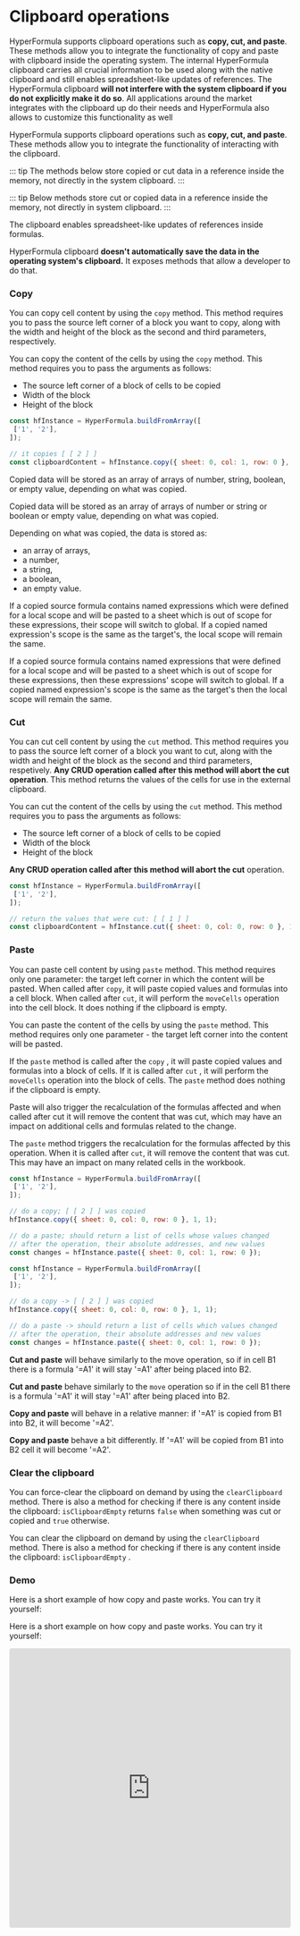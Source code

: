 # Clipboard operations

HyperFormula supports clipboard operations such as **copy, cut, and paste**. These methods allow you to integrate the functionality of copy and paste with clipboard inside the operating system. The internal HyperFormula clipboard carries all crucial information to be used along with the native clipboard and still enables spreadsheet-like updates of references. The HyperFormula clipboard **will not interfere with the system clipboard if you do not explicitly make it do so**. All applications around the market integrates with the clipboard up do their needs and HyperFormula also allows to customize this functionality as well

HyperFormula supports clipboard operations such as **copy, cut, and paste**. These methods allow you to integrate the functionality of interacting with the clipboard.

::: tip
The methods below store copied or cut data in a reference inside the memory, not directly in the system clipboard.
:::

::: tip
Below methods store cut or copied data in a reference inside the memory, not directly in system clipboard.
:::

The clipboard enables spreadsheet-like updates of references inside formulas. 

HyperFormula clipboard **doesn't automatically save the data in the operating system's clipboard.** It exposes methods that allow a developer to do that.

### **Copy**

You can copy cell content by using the `copy` method. This method requires you to pass the source left corner of a block you want to copy, along with the width and height of the block as the second and third parameters, respectively.

You can copy the content of the cells by using the `copy` method. This method requires you to pass the arguments as follows: 

* The source left corner of a block of cells to be copied
* Width of the block
* Height of the block 

```javascript
const hfInstance = HyperFormula.buildFromArray([
 ['1', '2'],
]);

// it copies [ [ 2 ] ]
const clipboardContent = hfInstance.copy({ sheet: 0, col: 1, row: 0 }, 1, 1);
```

Copied data will be stored as an array of arrays of number, string, boolean, or empty value, depending on what was copied.

Copied data will be stored as an array of arrays of  number or string or boolean or empty value, depending on what was copied.

Depending on what was copied, the data is stored as:

* an array of arrays,
* a number,
* a string,
* a boolean,
* an empty value.

If a copied source formula contains named expressions which were defined for a local scope and will be pasted to a sheet which is out of scope for these expressions, their scope will switch to global. If a copied named expression's scope is the same as the target's, the local scope will remain the same.

If a copied source formula contains named expressions that were defined for a local scope and will be pasted to a sheet which is out of scope for these expressions, then these expressions' scope will switch to global. If a copied named expression's scope is the same as the target's then the local scope will remain the same.

### **Cut**

You can cut cell content by using the `cut` method. This method requires you to pass the source left corner of a block you want to cut, along with the width and height of the block as the second and third parameters, respetively.  **Any CRUD operation called after this method will abort the cut operation**. This method returns the values of the cells for use in the external clipboard.

You can cut the content of the cells by using the `cut` method. This method requires you to pass the arguments as follows: 

* The source left corner of a block of cells to be copied
* Width of the block
* Height of the block

**Any CRUD operation called after this method will abort the cut** operation.

```javascript
const hfInstance = HyperFormula.buildFromArray([
 ['1', '2'],
]);

// return the values that were cut: [ [ 1 ] ]
const clipboardContent = hfInstance.cut({ sheet: 0, col: 0, row: 0 }, 1, 1);
```

### Paste

You can paste cell content by using `paste` method. This method requires only one parameter: the target left corner in which the content will be pasted. When called after `copy`, it will paste copied values and formulas into a cell block. When called after `cut`, it will perform the `moveCells` operation into the cell block. It does nothing if the clipboard is empty. 

You can paste the content of the cells by using the `paste` method. This method requires only one parameter - the target left corner into the content will be pasted. 

If the `paste` method is called after the `copy` , it will paste copied values and formulas into a block of cells. If it is called after `cut` , it will perform the `moveCells` operation into the block of cells. The `paste` method does nothing if the clipboard is empty.

Paste will also trigger the recalculation of the formulas affected and when called after cut it will remove the content that was cut, which may have an impact on additional cells and formulas related to the change.

The `paste` method triggers the recalculation for the formulas affected by this operation. When it is called after `cut`, it will remove the content that was cut. This may have an impact on many related cells in the workbook.

```javascript
const hfInstance = HyperFormula.buildFromArray([
 ['1', '2'],
]);

// do a copy; [ [ 2 ] ] was copied
hfInstance.copy({ sheet: 0, col: 0, row: 0 }, 1, 1);

// do a paste; should return a list of cells whose values changed
// after the operation, their absolute addresses, and new values
const changes = hfInstance.paste({ sheet: 0, col: 1, row: 0 });
```

```javascript
const hfInstance = HyperFormula.buildFromArray([
 ['1', '2'],
]);

// do a copy -> [ [ 2 ] ] was copied
hfInstance.copy({ sheet: 0, col: 0, row: 0 }, 1, 1);

// do a paste -> should return a list of cells which values changed
// after the operation, their absolute addresses and new values
const changes = hfInstance.paste({ sheet: 0, col: 1, row: 0 });
```

**Cut and paste** will behave similarly to the move operation, so if in cell B1 there is a formula '=A1' it will stay '=A1' after being placed into B2. 

**Cut and paste** behave similarly to the `move` operation so if in the cell B1 there is a formula '=A1' it will stay '=A1' after being placed into B2. 

**Copy and paste** will behave in a relative manner: if '=A1' is copied from B1 into B2, it will become '=A2'.

**Copy and paste** behave a bit differently. If '=A1' will be copied from B1 into B2 cell it will become '=A2'.

### Clear the clipboard

You can force-clear the clipboard on demand by using the `clearClipboard` method. There is also a method for checking if there is any content inside the clipboard: `isClipboardEmpty` returns `false` when something was cut or copied and `true` otherwise.

You can clear the clipboard on demand by using the `clearClipboard` method. There is also a method for checking if there is any content inside the clipboard: `isClipboardEmpty` .

### Demo

Here is a short example of how copy and paste works. You can try it yourself: 

Here is a short example on how copy and paste works. You can try it yourself: 

<iframe
   src="https://codesandbox.io/embed/github/handsontable/hyperformula-demos/tree/develop/clipboard-operations?autoresize=1&fontsize=14&hidenavigation=1&theme=dark&view=preview"
   style="width:100%; height:500px; border:0; border-radius: 4px; overflow:hidden;"
   title="handsontable/hyperformula-demos: basic-usage"
   allow="accelerometer; ambient-light-sensor; camera; encrypted-media; geolocation; gyroscope; hid; microphone; midi; payment; usb; vr; xr-spatial-tracking"
   sandbox="allow-forms allow-modals allow-popups allow-presentation allow-same-origin allow-scripts"
/>